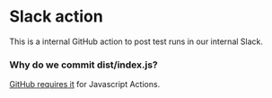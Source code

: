 # Slack action

This is a internal GitHub action to post test runs in our internal Slack.

### Why do we commit dist/index.js?

[GitHub requires it](https://help.github.com/en/actions/building-actions/creating-a-javascript-action) for Javascript Actions.
